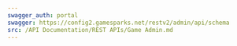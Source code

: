 ```yaml
---
swagger_auth: portal
swagger: https://config2.gamesparks.net/restv2/admin/api/schema
src: /API Documentation/REST APIs/Game Admin.md
---
```


